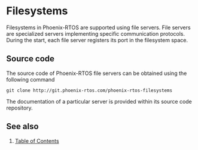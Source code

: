 # Filesystems

Filesystems in Phoenix-RTOS are supported using file servers. File servers are specialized servers implementing specific
communication protocols. During the start, each file server registers its port in the filesystem space.

## Source code

The source code of Phoenix-RTOS file servers can be obtained using the following command

```text
git clone http://git.phoenix-rtos.com/phoenix-rtos-filesystems
```

The documentation of a particular server is provided within its source code repository.

## See also

1. [Table of Contents](../README.md)
